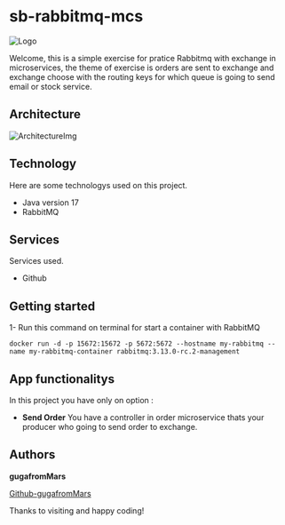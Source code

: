 # sb-rabbitmq-mcs

![Logo](https://github.com/gugafromMARS/sb-rabbitmq-mcs/assets/116969206/0e81fe59-45cf-43b3-bb5d-14f75813b434)


Welcome, this is a simple exercise for pratice Rabbitmq with exchange in microservices, the theme of exercise is orders are sent to exchange and exchange choose with the routing keys for which queue is going to send email or stock service.


## Architecture

![ArchitectureImg](https://github.com/gugafromMARS/sb-rabbitmq-mcs/assets/116969206/10918db4-042d-4178-b261-0d0d9ca08827)


## Technology

Here are some technologys used on this project.

* Java version 17
* RabbitMQ

## Services

Services used.

* Github
  
## Getting started

1- Run this command on terminal for start a container with RabbitMQ
```shell script
docker run -d -p 15672:15672 -p 5672:5672 --hostname my-rabbitmq --name my-rabbitmq-container rabbitmq:3.13.0-rc.2-management
```
## App functionalitys

In this project you have only on option :

* **Send Order**
You have a controller in order microservice thats your producer who going to send order to exchange.

## Authors

**gugafromMars**

[Github-gugafromMars](https://github.com/gugafromMARS)

Thanks to visiting and happy coding!
